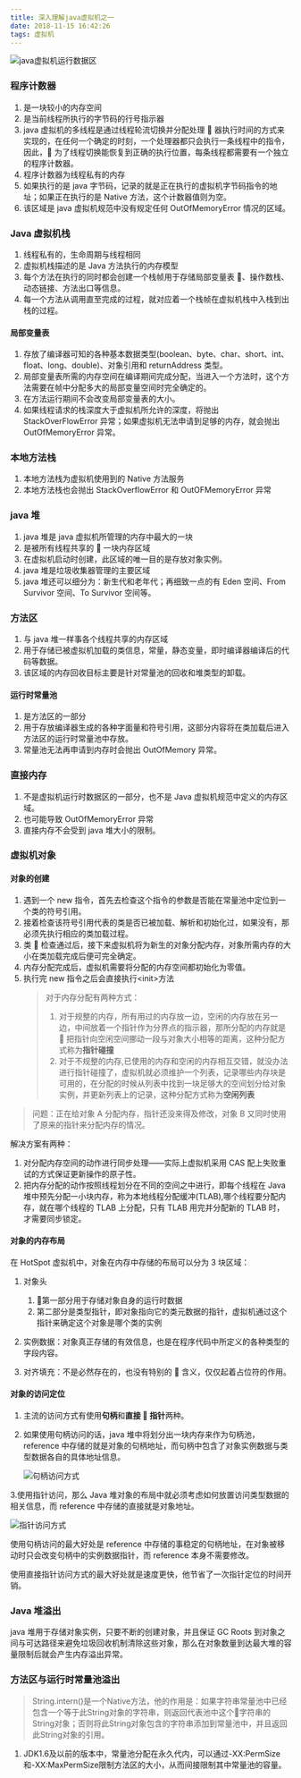 ```yaml
---
title: 深入理解java虚拟机之一
date: 2018-11-15 16:42:26
tags: 虚拟机
---
```


![java虚拟机运行数据区](../images/java虚拟机运行数据区.jpg)

### 程序计数器

1. 是一块较小的内存空间
2. 是当前线程所执行的字节码的行号指示器
3. java 虚拟机的多线程是通过线程轮流切换并分配处理  器执行时间的方式来实现的，在任何一个确定的时刻，一个处理器都只会执行一条线程中的指令，因此， 为了线程切换能恢复到正确的执行位置，每条线程都需要有一个独立的程序计数器。
4. 程序计数器为线程私有的内存
5. 如果执行的是 java 字节码，记录的就是正在执行的虚拟机字节码指令的地址；如果正在执行的是 Native 方法，这个计数器值则为空。
6. 该区域是 java 虚拟机规范中没有规定任何 OutOfMemoryError 情况的区域。

### Java 虚拟机栈

1. 线程私有的，生命周期与线程相同
2. 虚拟机栈描述的是 Java 方法执行的内存模型
3. 每个方法在执行的同时都会创建一个栈帧用于存储局部变量表 、操作数栈、动态链接、方法出口等信息。
4. 每一个方法从调用直至完成的过程，就对应着一个栈帧在虚拟机栈中入栈到出栈的过程。

#### 局部变量表

1. 存放了编译器可知的各种基本数据类型(boolean、byte、char、short、int、float、long、double)、对象引用和 returnAddress 类型。
2. 局部变量表所需的内存空间在编译期间完成分配，当进入一个方法时，这个方法需要在帧中分配多大的局部变量空间时完全确定的。
3. 在方法运行期间不会改变局部变量表的大小。
4. 如果线程请求的栈深度大于虚拟机所允许的深度，将抛出 StackOverFlowError 异常；如果虚拟机无法申请到足够的内存，就会抛出 OutOfMemoryError 异常。

### 本地方法栈

1. 本地方法栈为虚拟机使用到的 Native 方法服务
2. 本地方法栈也会抛出 StackOverflowError 和 OutOFMemoryError 异常

### java 堆

1. java 堆是 java 虚拟机所管理的内存中最大的一块
2. 是被所有线程共享的  一块内存区域
3. 在虚拟机启动时创建，此区域的唯一目的是存放对象实例。
4. java 堆是垃圾收集器管理的主要区域
5. java 堆还可以细分为：新生代和老年代；再细致一点的有 Eden 空间、From Survivor 空间、To Survivor 空间等。

### 方法区

1. 与 java 堆一样事各个线程共享的内存区域
2. 用于存储已被虚拟机加载的类信息，常量，静态变量，即时编译器编译后的代码等数据。
3. 该区域的内存回收目标主要是针对常量池的回收和堆类型的卸载。

#### 运行时常量池

1. 是方法区的一部分
2. 用于存放编译器生成的各种字面量和符号引用，这部分内容将在类加载后进入方法区的运行时常量池中存放。
3. 常量池无法再申请到内存时会抛出 OutOfMemory 异常。

### 直接内存

1. 不是虚拟机运行时数据区的一部分，也不是 Java 虚拟机规范中定义的内存区域。
2. 也可能导致 OutOfMemoryError 异常
3. 直接内存不会受到 java 堆大小的限制。

### 虚拟机对象

#### 对象的创建

1. 遇到一个 new 指令，首先去检查这个指令的参数是否能在常量池中定位到一个类的符号引用。
2. 接着检查该符号引用代表的类是否已被加载、解析和初始化过，如果没有，那必须先执行相应的类加载过程。
3. 类  检查通过后，接下来虚拟机将为新生的对象分配内存，对象所需内存的大小在类加载完成后便可完全确定。
4. 内存分配完成后，虚拟机需要将分配的内存空间都初始化为零值。
5. 执行完 new 指令之后会直接执行\<init\>方法
   > 对于内存分配有两种方式：
   >
   > 1. 对于规整的内存，所有用过的内存放一边，空闲的内存放在另一边，中间放着一个指针作为分界点的指示器，那所分配的内存就是  把指针向空闲空间挪动一段与对象大小相等的距离，这种分配方式称为**指针碰撞**
   > 2. 对于不规整的内存,已使用的内存和空闲的内存相互交错，就没办法进行指针碰撞了，虚拟机就必须维护一个列表，记录哪些内存块是可用的，在分配的时候从列表中找到一块足够大的空间划分给对象实例，并更新列表上的记录，这种分配方式称为**空闲列表**

> 问题：正在给对象 A 分配内存，指针还没来得及修改，对象 B 又同时使用了原来的指针来分配内存的情况。

解决方案有两种：

1. 对分配内存空间的动作进行同步处理——实际上虚拟机采用 CAS 配上失败重试的方式保证更新操作的原子性。
2. 把内存分配的动作按照线程划分在不同的空间之中进行，即每个线程在 Java 堆中预先分配一小块内存，称为本地线程分配缓冲(TLAB),哪个线程要分配内存，就在哪个线程的 TLAB 上分配，只有 TLAB 用完并分配新的 TLAB 时，才需要同步锁定。

#### 对象的内存布局

在 HotSpot 虚拟机中，对象在内存中存储的布局可以分为 3 块区域：

1. 对象头

   1. 第一部分用于存储对象自身的运行时数据
   2. 第二部分是类型指针，即对象指向它的类元数据的指针，虚拟机通过这个指针来确定这个对象是哪个类的实例

2. 实例数据：对象真正存储的有效信息，也是在程序代码中所定义的各种类型的字段内容。
3. 对齐填充：不是必然存在的，也没有特别的  含义，仅仅起着占位符的作用。

#### 对象的访问定位

1. 主流的访问方式有使用**句柄**和**直接  指针**两种。
2. 如果使用句柄访问的话，java 堆中将划分出一块内存来作为句柄池，reference 中存储的就是对象的句柄地址，而句柄中包含了对象实例数据与类型数据各自的具体地址信息。

   ![句柄访问方式](../images/句柄访问.jpg)

3.使用指针访问，那么 Java 堆对象的布局中就必须考虑如何放置访问类型数据的相关信息，而 reference 中存储的直接就是对象地址。

![指针访问方式](../images/指针访问.jpg)

使用句柄访问的最大好处是 reference 中存储的事稳定的句柄地址，在对象被移动时只会改变句柄中的实例数据指针，而 reference 本身不需要修改。

使用直接指针访问方式的最大好处就是速度更快，他节省了一次指针定位的时间开销。

### Java 堆溢出

java 堆用于存储对象实例，只要不断的创建对象，并且保证 GC Roots 到对象之间与可达路径来避免垃圾回收机制清除这些对象，那么在对象数量到达最大堆的容量限制后就会产生内存溢出异常。

### 方法区与运行时常量池溢出


> String.intern()是一个Native方法，他的作用是：如果字符串常量池中已经包含一个等于此String对象的字符串，则返回代表池中这个字符串的String对象；否则将此String对象包含的字符串添加到常量池中，并且返回此String对象的引用。

1. JDK1.6及以前的版本中，常量池分配在永久代内，可以通过-XX:PermSize和-XX:MaxPermSize限制方法区的大小，从而间接限制其中常量池的容量。